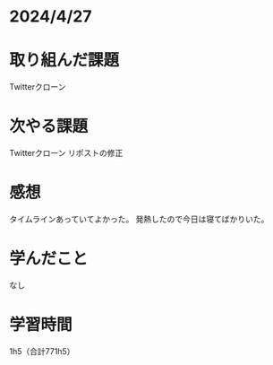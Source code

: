 # 2024/4/27
# 取り組んだ課題
Twitterクローン

# 次やる課題
Twitterクローン リポストの修正

# 感想
タイムラインあっていてよかった。
発熱したので今日は寝てばかりいた。

# 学んだこと
なし

# 学習時間
1h5（合計771h5）

